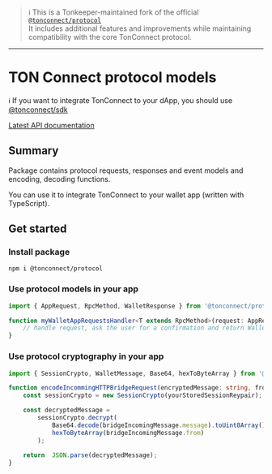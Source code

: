 > ℹ️ This is a Tonkeeper-maintained fork of the official
> [`@tonconnect/protocol`](https://github.com/ton-connect/sdk)  
> It includes additional features and improvements while maintaining compatibility with the core
> TonConnect protocol.

---

# TON Connect protocol models

ℹ️ If you want to integrate TonConnect to your dApp, you should use [@tonconnect/sdk](https://www.npmjs.com/package/@tonconnect/sdk)

[Latest API documentation](https://ton-connect.github.io/sdk/modules/_tonconnect_protocol.html)

## Summary
Package contains protocol requests, responses and event models and encoding, decoding functions.

You can use it to integrate TonConnect to your wallet app (written with TypeScript).

## Get started

### Install package
`npm i @tonconnect/protocol`

### Use protocol models in your app

```ts
import { AppRequest, RpcMethod, WalletResponse } from '@tonconnect/protocol';

function myWalletAppRequestsHandler<T extends RpcMethod>(request: AppRequest<T>): Promise<WalletResponse<T>> {
    // handle request, ask the user for a confirmation and return WalletResponse
}

```

### Use protocol cryptography in your app

```ts
import { SessionCrypto, WalletMessage, Base64, hexToByteArray } from '@tonconnect/protocol';

function encodeIncommingHTTPBridgeRequest(encryptedMessage: string, from: string): WalletMessage {
    const sessionCrypto = new SessionCrypto(yourStoredSessionReypair);

    const decryptedMessage =
        sessionCrypto.decrypt(
            Base64.decode(bridgeIncomingMessage.message).toUint8Array(),
            hexToByteArray(bridgeIncomingMessage.from)
        );
    
    return  JSON.parse(decryptedMessage);
}
```
